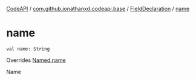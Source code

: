 [CodeAPI](../../index.md) / [com.github.jonathanxd.codeapi.base](../index.md) / [FieldDeclaration](index.md) / [name](.)

# name

`val name: String`

Overrides [Named.name](../-named/name.md)

Name

